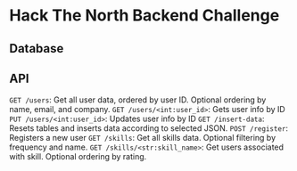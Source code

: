 # Hack The North Backend Challenge

## Database 

## API
`GET /users`: Get all user data, ordered by user ID. Optional ordering by name, email, and company. 
`GET /users/<int:user_id>`: Gets user info by ID
`PUT /users/<int:user_id>`: Updates user info by ID
`GET /insert-data`: Resets tables and inserts data according to selected JSON.
`POST /register`: Registers a new user
`GET /skills`: Get all skills data. Optional filtering by frequency and name.
`GET /skills/<str:skill_name>`: Get users associated with skill. Optional ordering by rating.


